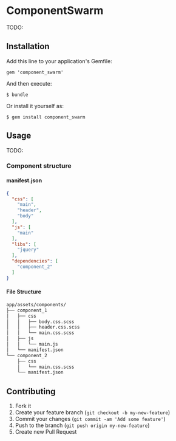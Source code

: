 # ComponentSwarm

TODO: 

## Installation

Add this line to your application's Gemfile:

    gem 'component_swarm'

And then execute:

    $ bundle

Or install it yourself as:

    $ gem install component_swarm

## Usage

TODO:

### Component structure

#### manifest.json

```json
{
  "css": [
    "main",
    "header",
    "body"
  ],
  "js": [
    "main"
  ],
  "libs": [
    "jquery"
  ],
  "dependencies": [
    "component_2"
  ]
}
```

#### File Structure

```sh
app/assets/components/
├── component_1
│   ├── css
│   │   ├── body.css.scss
│   │   ├── header.css.scss
│   │   └── main.css.scss
│   ├── js
│   │   └── main.js
│   └── manifest.json
└── component_2
    ├── css
    │   └── main.css.scss
    └── manifest.json
```

## Contributing

1. Fork it
2. Create your feature branch (`git checkout -b my-new-feature`)
3. Commit your changes (`git commit -am 'Add some feature'`)
4. Push to the branch (`git push origin my-new-feature`)
5. Create new Pull Request
